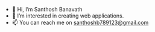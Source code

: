 - 👋 Hi, I’m Santhosh Banavath
- 👀 I’m interested in creating web applications.
- 📫 You can reach me on santhoshb789123@gmail.com

<!---
SanthoshBanavath/SanthoshBanavath is a ✨ special ✨ repository because its `README.md` (this file) appears on your GitHub profile.
You can click the Preview link to take a look at your changes.
--->
